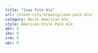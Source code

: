 ```yaml
---
title: "Iowa Pale Ale"
url: /stone-city-brewing/iowa-pale-ale/
category: North American Ale
style: American-Style Pale Ale
abv: 5
ibu: 0
srm: 0
upc: 0
---
```


